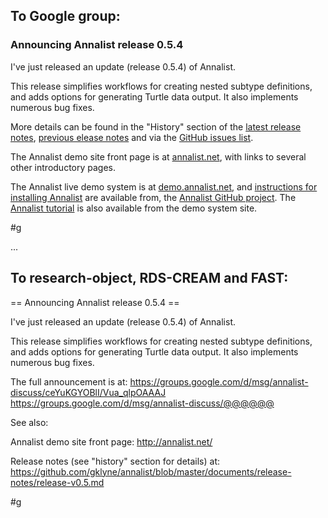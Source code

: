 ## To Google group:

### Announcing Annalist release 0.5.4

I've just released an update (release 0.5.4) of Annalist.

This release simplifies workflows for creating nested subtype definitions, and adds options for generating Turtle data output.  It also implements numerous bug fixes.

More details can be found in the "History" section of the 
[latest release notes](https://github.com/gklyne/annalist/blob/master/documents/release-notes/release-v0.5.md), 
[previous elease notes](https://github.com/gklyne/annalist/blob/master/documents/release-notes/release-v0.1.md) and via the 
[GitHub issues list](https://github.com/gklyne/annalist/issues).

The Annalist demo site front page is at [annalist.net](http://annalist.net/), with links to several other introductory pages.

The Annalist live demo system is at [demo.annalist.net](http://demo.annalist.net/annalist/site/), and [instructions for installing Annalist](https://github.com/gklyne/annalist/blob/master/documents/installing-annalist.md) are available from, the [Annalist GitHub project](https://github.com/gklyne/annalist).  The [Annalist tutorial](http://annalist.net/documents/tutorial/annalist-tutorial.html) is also available from the demo system site.

#g

...

## To research-object, RDS-CREAM and FAST:

== Announcing Annalist release 0.5.4 ==

I've just released an update (release 0.5.4) of Annalist.

This release simplifies workflows for creating nested subtype definitions, and adds options for generating Turtle data output.  It also implements numerous bug fixes.

The full announcement is at: 
https://groups.google.com/d/msg/annalist-discuss/ceYuKGYOBlI/Vua_qlpOAAAJ
https://groups.google.com/d/msg/annalist-discuss/@@@@@@

See also: 

Annalist demo site front page: http://annalist.net/

Release notes (see "history" section for details) at:
https://github.com/gklyne/annalist/blob/master/documents/release-notes/release-v0.5.md

#g

